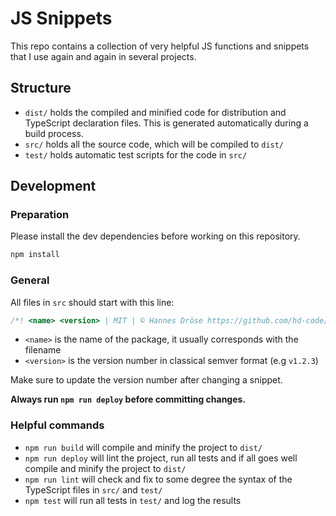# JS Snippets

This repo contains a collection of very helpful JS functions and snippets that I use again and again in several projects.

## Structure

- `dist/` holds the compiled and minified code for distribution and TypeScript declaration files. This is generated automatically during a build process.
- `src/` holds all the source code, which will be compiled to `dist/`
- `test/` holds automatic test scripts for the code in `src/`

## Development

### Preparation

Please install the dev dependencies before working on this repository.

```sh
npm install
```

### General

All files in `src` should start with this line:

```ts
/*! <name> <version> | MIT | © Hannes Dröse https://github.com/hd-code/js-snippets */
```

- `<name>` is the name of the package, it usually corresponds with the filename
- `<version>` is the version number in classical semver format (e.g `v1.2.3`)

Make sure to update the version number after changing a snippet.

**Always run `npm run deploy` before committing changes.**

### Helpful commands

- `npm run build` will compile and minify the project to `dist/`
- `npm run deploy` will lint the project, run all tests and if all goes well compile and minify the project to `dist/`
- `npm run lint` will check and fix to some degree the syntax of the TypeScript files in `src/` and `test/`
- `npm test` will run all tests in `test/` and log the results